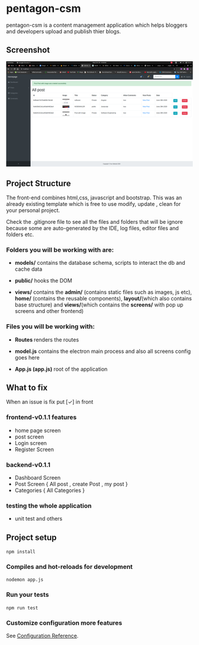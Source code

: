 # pentagon-csm

pentagon-csm is a content management application which helps bloggers and developers upload and publish thier blogs.

## Screenshot
<img src="/public/ui-readme/img-1.png">


## Project Structure

The front-end combines html,css, javascript and bootstrap. This was an already existing template which is 
free to use modify, update , clean for your personal project. 

Check the .gitignore file to see all the files and folders that will be ignore because some are auto-generated by the IDE, log files, editor files and folders etc.

### Folders you will be working with are:

- <b>models/</b> contains the database schema, scripts to interact the db and cache data

- <b>public/</b> hooks the DOM

- <b>views/</b> contains the <b>admin/</b> (contains static files such as images, js etc), <b>home/</b> (contains the reusable components), <b>layout/</b>(which also contains base structure) and <b>views/</b>(which contains the <b>screens/</b> with pop up screens and other frontend)

### Files you will be working with:

- <b>Routes </b> renders the routes

- <b>model.js</b> contains the electron main process and also all screens config goes here

- <b>App.js (app.js)</b> root of the application


## What to fix

When an issue is fix put [✓] in front

### frontend-v0.1.1 features

- home page screen
- post screen
- Login screen 
- Register Screen

### backend-v0.1.1

- Dashboard Screen 
- Post Screen { All post , create Post , my post }
- Categories  { All Categories }


### testing the whole application

- unit test and others

## Project setup

```
npm install
```

### Compiles and hot-reloads for development

```
nodemon app.js
```


### Run your tests

```
npm run test
```

### Customize configuration more features

See [Configuration Reference](`https://www.npmjs.com/`).
